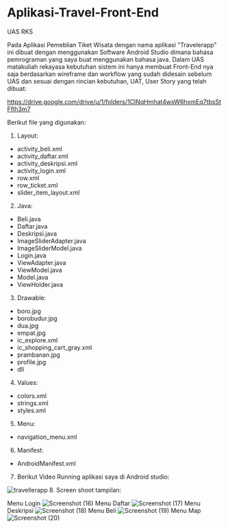 # Aplikasi-Travel-Front-End

UAS RKS

Pada Aplikasi Pemeblian Tiket Wisata dengan nama aplikasi "Travelerapp" ini dibuat dengan menggunakan Software Android Studio dimana bahasa pemrograman yang saya buat menggunakan bahasa java. Dalam UAS matakuliah rekayasa kebutuhan sistem ini hanya membuat Front-End nya saja berdasarkan wireframe dan workflow yang sudah didesain sebelum UAS dan sesuai dengan rincian kebutuhan, UAT, User Story yang telah dibuat:

https://drive.google.com/drive/u/1/folders/1CINqHmhat4wsW6hxmEq7tbsStFfIh3m7

Berikut file yang digunakan:

1. Layout:
  * activity_beli.xml
  * activity_daftar.xml
  * activity_deskripsi.xml
  * activity_login.xml
  * row.xml
  * row_ticket.xml
  * slider_item_layout.xml
2. Java:
  * Beli.java
  * Daftar.java
  * Deskripsi.java
  * ImageSliderAdapter.java
  * ImageSliderModel.java
  * Login.java
  * ViewAdapter.java
  * ViewModel.java
  * Model.java
  * ViewHolder.java
3. Drawable:
  * boro.jpg
  * borobudur.jpg
  * dua.jpg
  * empat.jpg
  * ic_explore.xml
  * ic_shopping_cart_gray.xml
  * prambanan.jpg
  * profile.jpg 
  * dll
4. Values:
  * colors.xml
  * strings.xml 
  * styles.xml
5. Menu:
  * navigation_menu.xml
6. Manifest:
  * AndroidManifest.xml
  
7. Berikut Video Running aplikasi saya di Android studio:

![travellerapp](https://user-images.githubusercontent.com/75872441/106416311-f56b5c00-6405-11eb-8465-95d9c082079d.gif)
8. Screen shoot tampilan:

Menu Login
![Screenshot (16)](https://user-images.githubusercontent.com/75872441/106417785-ade6cf00-6409-11eb-8421-991a3d5d5e74.png)
Menu Daftar
![Screenshot (17)](https://user-images.githubusercontent.com/75872441/106417824-c48d2600-6409-11eb-8f3e-ee21ec250ff7.png)
Menu Deskripsi
![Screenshot (18)](https://user-images.githubusercontent.com/75872441/106417844-d078e800-6409-11eb-956c-48c0be042e39.png)
Menu Beli
![Screenshot (19)](https://user-images.githubusercontent.com/75872441/106417878-df5f9a80-6409-11eb-8dc0-47c0a68066bb.png)
Menu Map
![Screenshot (20)](https://user-images.githubusercontent.com/75872441/106417897-e9819900-6409-11eb-8a44-0ceb45dbbf19.png)
